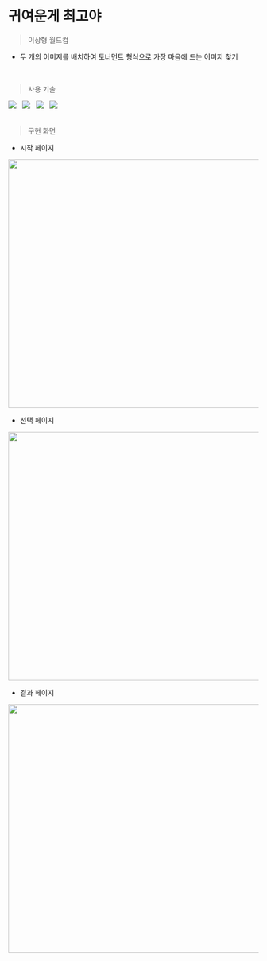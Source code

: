 # 귀여운게 최고야
>이상형 월드컵
* 두 개의 이미지를 배치하여 토너먼트 형식으로 가장 마음에 드는 이미지 찾기
<br />

>사용 기술

<div align="left">
	<img src="https://img.shields.io/badge/React-61DAFB?style=flat&logo=React&logoColor=white" /> &nbsp
	<img src="https://img.shields.io/badge/styled components-DB7093?style=flat&logo=styled-components&logoColor=white" /> &nbsp
	<img src="https://img.shields.io/badge/HTML5-E34F26?style=flat&logo=HTML5&logoColor=white" /> &nbsp
	<img src="https://img.shields.io/badge/CSS3-1572B6?style=flat&logo=CSS3&logoColor=white" /> &nbsp
</div>
<br />

>구현 화면

* 시작 페이지
<img src="https://user-images.githubusercontent.com/100124429/201275009-608d6103-9724-4c1a-9060-037b6411360c.PNG"  width="900" height="500">

* 선택 페이지
<img src="https://user-images.githubusercontent.com/100124429/201275025-2fa55595-116e-455d-b2be-77b514768ec6.PNG"  width="900" height="500">

* 결과 페이지
<img src="https://user-images.githubusercontent.com/100124429/201275938-5bdd0eb9-cc6d-4e11-92a1-e9101c3f150e.PNG"  width="900" height="500">

